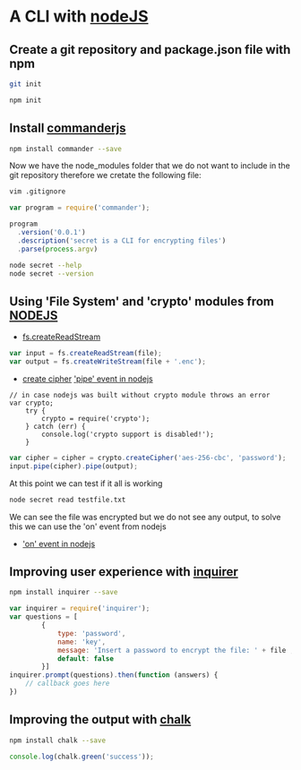 # A CLI with [nodeJS](https://nodejs.org/)


## Create a git repository and package.json file with npm

```bash
git init
```
```bash
npm init
```

## Install [commanderjs](https://github.com/tj/commander.js)

```bash
npm install commander --save 
```

Now we have the node_modules folder that we do not want to include in the git repository therefore we cretate the following file:
```bash
vim .gitignore
```

```javascript
var program = require('commander');

program
  .version('0.0.1')
  .description('secret is a CLI for encrypting files')
  .parse(process.argv)
```

```bash
node secret --help
node secret --version 

```

## Using 'File System' and 'crypto' modules from [NODEJS](https://nodejs.org/api/)

- [fs.createReadStream](https://nodejs.org/api/fs.html#fs_fs_createreadstream_path_options)

```javascript
var input = fs.createReadStream(file);
var output = fs.createWriteStream(file + '.enc');
```

- [create cipher](https://nodejs.org/api/crypto.html#crypto_crypto_createcipher_algorithm_password)
['pipe' event in nodejs](https://nodejs.org/api/stream.html#stream_event_pipe)

```javacript
// in case nodejs was built without crypto module throws an error
var crypto;
	try {
		crypto = require('crypto');
	} catch (err) {
		console.log('crypto support is disabled!');
	}

```

```javascript
var cipher = cipher = crypto.createCipher('aes-256-cbc', 'password');
input.pipe(cipher).pipe(output);

```
At this point we can test if it all is working
```bash
node secret read testfile.txt
```

We can see the file was encrypted but we do not see any output, to solve this we can use the 'on' event from nodejs

- ['on' event in nodejs](https://nodejs.org/api/events.html#events_emitter_on_eventname_listener)

## Improving user experience with [inquirer](https://github.com/sboudrias/Inquirer.js)

```bash
npm install inquirer --save
```

```javascript
var inquirer = require('inquirer');
var questions = [
		{
			type: 'password',
			name: 'key',
			message: 'Insert a password to encrypt the file: ' + file ,
			default: false
		}]
inquirer.prompt(questions).then(function (answers) {
	// callback goes here
})
```

## Improving the output with [chalk](https://github.com/chalk/chalk)

```bash
npm install chalk --save
```
```javascript
console.log(chalk.green('success'));
```
